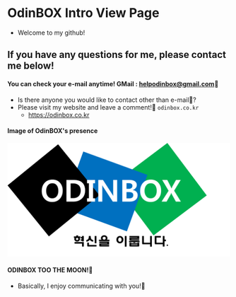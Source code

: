 # OdinBOX Intro View Page

* Welcome to my github!

## If you have any questions for me, please contact me below!
#### __You can check your e-mail anytime! GMail : helpodinbox@gmail.com🚨__

* Is there anyone you would like to contact other than e-mail💬?
* Please visit my website and leave a comment!🤚 `odinbox.co.kr`  
	- <https://odinbox.co.kr>  

#### Image of OdinBOX's presence  
![](img.png)
  
#### ODINBOX TOO THE MOON!🚀  
 - Basically, I enjoy communicating with you!💖
